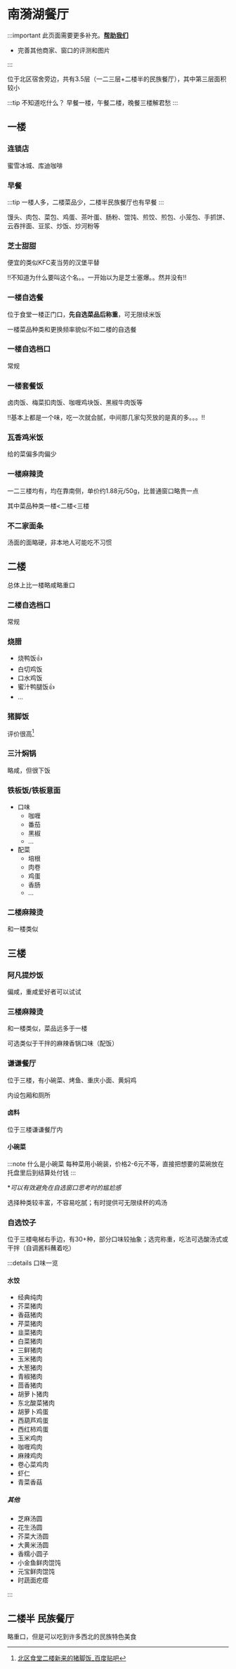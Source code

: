 # 南漪湖餐厅

:::important
此页面需要更多补充。[**帮助我们**](../about/)

- 完善其他商家、窗口的评测和图片

:::

位于北区宿舍旁边，共有3.5层（一二三层+二楼半的民族餐厅），其中第三层面积较小

:::tip 不知道吃什么？
早餐一楼，午餐二楼，晚餐三楼解君愁
:::

## 一楼

### 连锁店

蜜雪冰城、库迪咖啡

### 早餐 <Badge type="important" text="⭐⭐⭐" />

:::tip
一楼人多，二楼菜品少，二楼半民族餐厅也有早餐
:::

馒头、肉包、菜包、鸡蛋、茶叶蛋、肠粉、馄饨、煎饺、煎包、小笼包、手抓饼、云吞拌面、豆浆、炒饭、炒河粉等

### 芝士甜甜 <Badge type="important" text="⭐⭐⭐⭐" />

便宜的类似KFC麦当劳的汉堡平替

!!不知道为什么要叫这个名。。一开始以为是芝士塞爆。。然并没有!!

### 一楼自选餐 <Badge type="important" text="⭐⭐⭐" />

位于食堂一楼正门口，**先自选菜品后称重**，可无限续米饭

一楼菜品种类和更换频率貌似不如二楼的自选餐

### 一楼自选档口 <Badge type="important" text="⭐⭐⭐" />

常规

### 一楼套餐饭 <Badge type="important" text="⭐⭐" />

卤肉饭、梅菜扣肉饭、咖喱鸡块饭、黑椒牛肉饭等

!!基本上都是一个味，吃一次就会腻，中间那几家勾芡放的是真的多。。。!!

### 瓦香鸡米饭 <Badge type="important" text="⭐⭐⭐" />

给的菜偏多肉偏少

### 一楼麻辣烫 <Badge type="important" text="⭐⭐" />

一二三楼均有，均在靠南侧，单价约1.88元/50g，比普通窗口略贵一点

其中菜品种类一楼<二楼<三楼

### 不二家面条 <Badge type="important" text="⭐⭐⭐" />

汤面的面略硬，非本地人可能吃不习惯

## 二楼

总体上比一楼略咸略重口

### 二楼自选档口 <Badge type="important" text="⭐⭐⭐" />

常规

### 烧腊 <Badge type="important" text="⭐⭐⭐⭐" />

- 烧鸭饭👍
- 白切鸡饭
- 口水鸡饭
- 蜜汁鸭腿饭👍
- ...

### 猪脚饭 <Badge type="important" text="⭐⭐⭐⭐⭐" />

评价很高[^1]

### 三汁焖锅 <Badge type="important" text="⭐⭐⭐⭐" />

略咸，但很下饭

### 铁板饭/铁板意面 <Badge type="important" text="⭐⭐⭐⭐" />

- 口味
  - 咖喱
  - 番茄
  - 黑椒
  - ...
- 配菜
  - 培根
  - 肉卷
  - 鸡蛋
  - 香肠
  - ...

### 二楼麻辣烫 <Badge type="important" text="⭐⭐⭐" />

和一楼类似

## 三楼

### 阿凡提炒饭 <Badge type="important" text="⭐⭐" />

偏咸，重咸爱好者可以试试

### 三楼麻辣烫 <Badge type="important" text="⭐⭐⭐" />

和一楼类似，菜品远多于一楼

可选类似于干拌的麻辣香锅口味（配饭）

### 谦谦餐厅

位于三楼，有小碗菜、烤鱼、重庆小面、黄焖鸡

内设包厢和厕所

#### 卤料 <Badge type="important" text="❔" />

位于三楼谦谦餐厅内

#### 小碗菜 <Badge type="important" text="⭐⭐⭐⭐⭐" />

:::note 什么是小碗菜
每种菜用小碗装，价格2-6元不等，直接把想要的菜碗放在托盘里后到结算处付钱
:::

*_可以有效避免在自选窗口思考时的尴尬感_

选择种类较丰富，不容易吃腻；有时提供可无限续杯的鸡汤

### 自选饺子 <Badge type="important" text="⭐⭐⭐" />

位于三楼电梯右手边，有30+种，部分口味较抽象；选完称重，吃法可选酸汤式或干拌（自调酱料蘸着吃）

:::details 口味一览

#### 水饺

- 经典纯肉
- 芥菜猪肉
- 香菇猪肉
- 芹菜猪肉
- 韭菜猪肉
- 白菜猪肉
- 三鲜猪肉
- 玉米猪肉
- 大葱猪肉
- 青椒猪肉
- 茴香猪肉
- 胡萝卜猪肉
- 东北酸菜猪肉
- 胡萝卜鸡蛋
- 西葫芦鸡蛋
- 西红柿鸡蛋
- 玉米鸡肉
- 咖喱鸡肉
- 麻辣鸡肉
- 卷心菜鸡肉
- 虾仁
- 青菜香菇

##### 其他

- 芝麻汤圆
- 花生汤圆
- 芥菜大汤圆
- 大黄米汤圆
- 香糯小圆子
- 小金鱼鲜肉馄饨
- 元宝鲜肉馄饨
- 时蔬面疙瘩

:::

## 二楼半 民族餐厅 <Badge type="important" text="❔" />

略重口，但是可以吃到许多西北的民族特色美食

[^1]: [北区食堂二楼新来的猪脚饭_百度贴吧](https://tieba.baidu.com/p/9151840404)